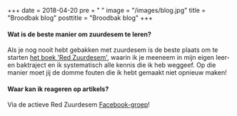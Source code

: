 +++
date = 2018-04-20
pre = "<i class='fa fa-quote-left'></i> "
image =  "/images/blog.jpg"
title = "Broodbak blog"
posttitle = "Broodbak blog"
+++

#### Wat is de beste manier om zuurdesem te leren?

Als je nog nooit hebt gebakken met zuurdesem is de beste plaats om te starten [het boek 'Red Zuurdesem'](/boek), waarin ik je meeneem in mijn eigen leer- en baktraject en ik systematisch alle kennis die ik heb weggeef. Op die manier moet jij de domme fouten die ik hebt gemaakt niet opnieuw maken!

#### Waar kan ik reageren op artikels?

Via de actieve Red Zuurdesem [Facebook-groep][1]!

[1]: https://facebook.com/redzuurdesem/

